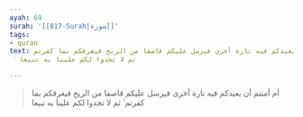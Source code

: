 ```yaml
---
ayah: 69
surah: '[[017-Surah|سورة]]'
tags:
- quran
text: أم أمنتم أن يعيدكم فيه تارة أخرى فيرسل عليكم قاصفا من الريح فيغرقكم بما كفرتم
  ۙ ثم لا تجدوا لكم علينا به تبيعا

---
```

> أم أمنتم أن يعيدكم فيه تارة أخرى فيرسل عليكم قاصفا من الريح فيغرقكم بما كفرتم ۙ ثم لا تجدوا لكم علينا به تبيعا
